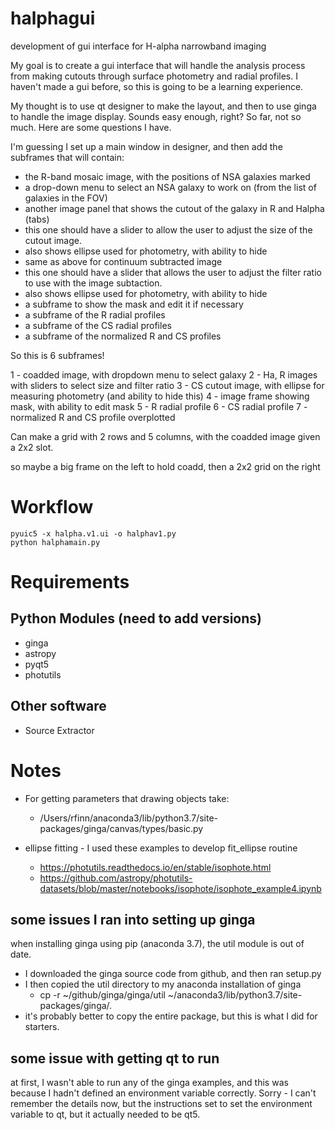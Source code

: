 # halphagui
development of gui interface for H-alpha narrowband imaging

My goal is to create a gui interface that will handle the analysis process from making cutouts through surface photometry and radial profiles.  I haven't made a gui before, so this is going to be a learning experience.

My thought is to use qt designer to make the layout, and then to use ginga to handle the image display.  Sounds easy enough, right?  So far, not so much.  Here are some questions I have.

I'm guessing I set up a main window in designer, and then add the subframes that will contain:
* the R-band mosaic image, with the positions of NSA galaxies marked
 * a drop-down menu to select an NSA galaxy to work on (from the list of galaxies in the FOV)
* another image panel that shows the cutout of the galaxy in R and Halpha (tabs)
 * this one should have a slider to allow the user to adjust the size of the cutout image.
 * also shows ellipse used for photometry, with ability to hide
* same as above for continuum subtracted image
 * this one should have a slider that allows the user to adjust the filter ratio to use with the image subtaction.
 * also shows ellipse used for photometry, with ability to hide
* a subframe to show the mask and edit it if necessary
* a subframe of the R radial profiles
* a subframe of the CS radial profiles
* a subframe of the normalized R and CS profiles

So this is 6 subframes!

1 - coadded image, with dropdown menu to select galaxy
2 - Ha, R images with sliders to select size and filter ratio
3 - CS cutout image, with ellipse for measuring photometry (and ability to hide this)
4 - image frame showing mask, with ability to edit mask
5 - R radial profile
6 - CS radial profile
7 - normalized R and CS profile overplotted

Can make a grid with 2 rows and 5 columns, with the coadded image given a 2x2 slot.

so maybe a big frame on the left to hold coadd, then a 2x2 grid on the right

# Workflow #

```
pyuic5 -x halpha.v1.ui -o halphav1.py
python halphamain.py
```

# Requirements ##

## Python Modules (need to add versions) ##
* ginga
* astropy
* pyqt5
* photutils

## Other software ##
* Source Extractor

# Notes #

* For getting parameters that drawing objects take:
  * /Users/rfinn/anaconda3/lib/python3.7/site-packages/ginga/canvas/types/basic.py
 

* ellipse fitting - I used these examples to develop fit_ellipse routine 
  * https://photutils.readthedocs.io/en/stable/isophote.html
  * https://github.com/astropy/photutils-datasets/blob/master/notebooks/isophote/isophote_example4.ipynb
 
## some issues I ran into setting up ginga

when installing ginga using pip (anaconda 3.7), the util module is out of date.

* I downloaded the ginga source code from github, and then ran setup.py
* I then copied the util directory to my anaconda installation of ginga
  * cp -r ~/github/ginga/ginga/util ~/anaconda3/lib/python3.7/site-packages/ginga/.
* it's probably better to copy the entire package, but this is what I did for starters.

## some issue with getting qt to run

at first, I wasn't able to run any of the ginga examples, and this was because I hadn't defined an environment variable correctly.  Sorry - I can't remember the details now, but the instructions set to set the environment variable to qt, but it actually needed to be qt5.  

